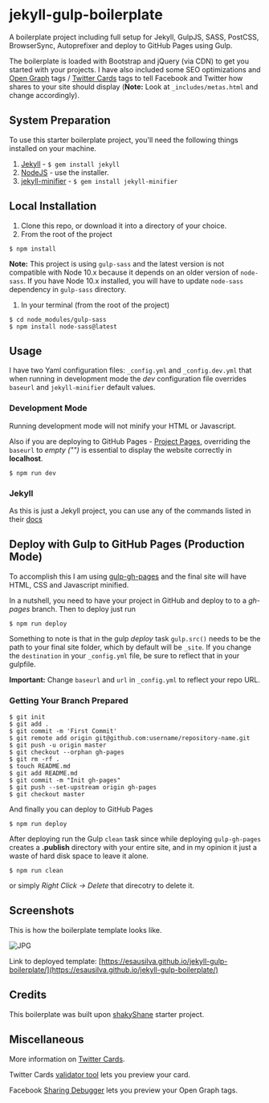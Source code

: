 # jekyll-gulp-boilerplate

A boilerplate project including full setup for Jekyll, GulpJS, SASS, PostCSS, BrowserSync, Autoprefixer and deploy to GitHub Pages using Gulp.

The boilerplate is loaded with Bootstrap and jQuery (via CDN) to get you started with your projects. I have also included some SEO optimizations and [Open Graph](http://ogp.me/) tags / [Twitter Cards](https://dev.twitter.com/cards/overview) tags to tell Facebook and Twitter how shares to your site should display (**Note:** Look at `_includes/metas.html` and change accordingly).

## System Preparation

To use this starter boilerplate project, you'll need the following things installed on your machine.

1.  [Jekyll](http://jekyllrb.com/) - `$ gem install jekyll`
2.  [NodeJS](http://nodejs.org) - use the installer.
3.  [jekyll-minifier](https://github.com/digitalsparky/jekyll-minifier) - `$ gem install jekyll-minifier`

## Local Installation

1.  Clone this repo, or download it into a directory of your choice.
2.  From the root of the project

```
$ npm install
```

**Note:** This project is using `gulp-sass` and the latest version is not compatible with Node 10.x because it depends on an older version of `node-sass`. If you have Node 10.x installed, you will have to update `node-sass` dependency in `gulp-sass` directory.

1. In your terminal (from the root of the project)

```
$ cd node_modules/gulp-sass
$ npm install node-sass@latest
```

## Usage

I have two Yaml configuration files: `_config.yml` and `_config.dev.yml` that when running in development mode the _dev_ configuration file overrides `baseurl` and `jekyll-minifier` default values.

### Development Mode

Running development mode will not minify your HTML or Javascript.

Also if you are deploying to GitHub Pages - [Project Pages](https://help.github.com/articles/user-organization-and-project-pages/#project-pages), overriding the `baseurl` to _empty ("")_ is essential to display the website correctly in **localhost**.

```shell
$ npm run dev
```

### Jekyll

As this is just a Jekyll project, you can use any of the commands listed in their [docs](http://jekyllrb.com/docs/usage/)

## Deploy with Gulp to GitHub Pages (Production Mode)

To accomplish this I am using [gulp-gh-pages](https://github.com/rowoot/gulp-gh-pages) and the final site will have HTML, CSS and Javascript minified.

In a nutshell, you need to have your project in GitHub and deploy to to a _gh-pages_ branch. Then to deploy just run

```shell
$ npm run deploy
```

Something to note is that in the gulp _deploy_ task `gulp.src()` needs to be the path to your final site folder, which by default will be `_site`. If you change the `destination` in your `_config.yml` file, be sure to reflect that in your gulpfile.

**Important:** Change `baseurl` and `url` in `_config.yml` to reflect your repo URL.

### Getting Your Branch Prepared

```shell
$ git init
$ git add .
$ git commit -m 'First Commit'
$ git remote add origin git@github.com:username/repository-name.git
$ git push -u origin master
$ git checkout --orphan gh-pages
$ git rm -rf .
$ touch README.md
$ git add README.md
$ git commit -m "Init gh-pages"
$ git push --set-upstream origin gh-pages
$ git checkout master
```

And finally you can deploy to GitHub Pages

```shell
$ npm run deploy
```

After deploying run the Gulp `clean` task since while deploying `gulp-gh-pages` creates a **.publish** directory with your entire site, and in my opinion it just a waste of hard disk space to leave it alone.

```shell
$ npm run clean
```

or simply _Right Click -> Delete_ that direcotry to delete it.

## Screenshots

This is how the boilerplate template looks like.

![JPG](http://i.imgur.com/2vmwgkgl.jpg)

Link to deployed template: [https://esausilva.github.io/jekyll-gulp-boilerplate/](https://esausilva.github.io/jekyll-gulp-boilerplate/)

## Credits

This boilerplate was built upon [shakyShane](https://github.com/shakyShane/jekyll-gulp-sass-browser-sync) starter project.

## Miscellaneous

More information on [Twitter Cards](https://dev.twitter.com/cards/overview).

Twitter Cards [validator tool](https://cards-dev.twitter.com/validator) lets you preview your card.

Facebook [Sharing Debugger](https://developers.facebook.com/tools/debug/) lets you preview your Open Graph tags.
